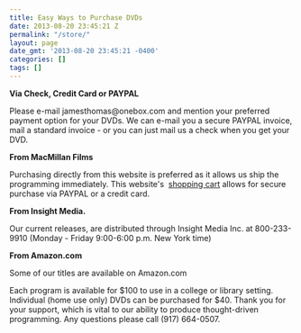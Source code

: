 ```yaml
---
title: Easy Ways to Purchase DVDs
date: 2013-08-20 23:45:21 Z
permalink: "/store/"
layout: page
date_gmt: '2013-08-20 23:45:21 -0400'
categories: []
tags: []
---
```


<p><strong>Via Check, Credit Card or PAYPAL<br />
</strong></p>
<p>Please e-mail jamesthomas@onebox.com and mention your preferred payment option for your DVDs. We can e-mail you a secure PAYPAL invoice, mail a standard invoice - or you can just mail us a check when you get your DVD.</p>
<p><strong>From MacMillan Films<br />
</strong></p>
<p>Purchasing directly from this website is preferred as it allows us ship the programming immediately. This website's  <a href="http://www.macmillanfilms.com/">shopping cart</a> allows for secure purchase via PAYPAL or a credit card.</p>
<p><strong>From Insight Media.</strong></p>
<p>Our current releases, are distributed through Insight Media Inc. at 800-233-9910 (Monday - Friday 9:00-6:00 p.m. New York time)</p>
<p><strong>From Amazon.com</strong></p>
<p>Some of our titles are available on Amazon.com</p>
<p>Each program is available for $100 to use in a college or library setting. Individual (home use only) DVDs can be purchased for $40. Thank you for your support, which is vital to our ability to produce thought-driven programming. Any questions please call (917) 664-0507.</p>
